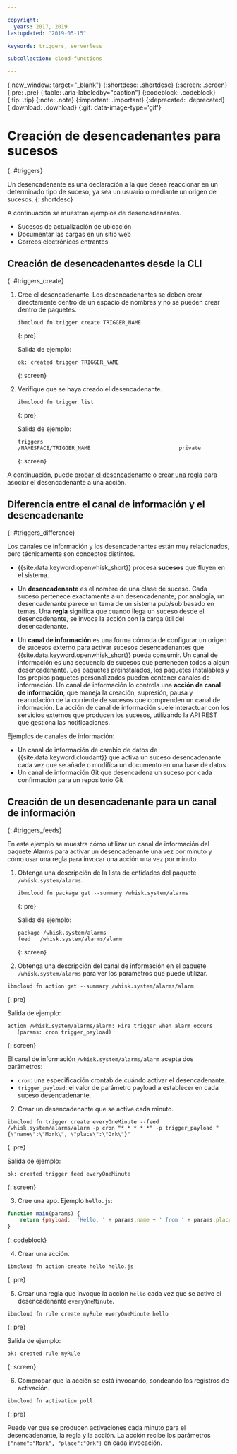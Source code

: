```yaml
---

copyright:
  years: 2017, 2019
lastupdated: "2019-05-15"

keywords: triggers, serverless

subcollection: cloud-functions

---
```


{:new_window: target="_blank"}
{:shortdesc: .shortdesc}
{:screen: .screen}
{:pre: .pre}
{:table: .aria-labeledby="caption"}
{:codeblock: .codeblock}
{:tip: .tip}
{:note: .note}
{:important: .important}
{:deprecated: .deprecated}
{:download: .download}
{:gif: data-image-type='gif'}


# Creación de desencadenantes para sucesos
{: #triggers}

Un desencadenante es una declaración a la que desea reaccionar en un determinado tipo de suceso, ya sea un usuario o mediante un origen de sucesos.
{: shortdesc}

A continuación se muestran ejemplos de desencadenantes.
- Sucesos de actualización de ubicación
- Documentar las cargas en un sitio web
- Correos electrónicos entrantes



## Creación de desencadenantes desde la CLI
{: #triggers_create}


1. Cree el desencadenante. Los desencadenantes se deben crear directamente dentro de un espacio de nombres y no se pueden crear dentro de paquetes.
    ```
    ibmcloud fn trigger create TRIGGER_NAME
    ```
    {: pre}

    Salida de ejemplo:
    ```
    ok: created trigger TRIGGER_NAME
    ```
    {: screen}

2. Verifique que se haya creado el desencadenante.
    ```
    ibmcloud fn trigger list
    ```
    {: pre}

    Salida de ejemplo:
    ```
    triggers
    /NAMESPACE/TRIGGER_NAME                            private
    ```
    {: screen}



A continuación, puede [probar el desencadenante](/docs/openwhisk?topic=cloud-functions-test#test_triggers) o [crear una regla](/docs/openwhisk?topic=cloud-functions-rules) para asociar el desencadenante a una acción.



## Diferencia entre el canal de información y el desencadenante
{: #triggers_difference}

Los canales de información y los desencadenantes están muy relacionados, pero técnicamente son conceptos distintos.

- {{site.data.keyword.openwhisk_short}} procesa **sucesos** que fluyen en el sistema.

- Un **desencadenante** es el nombre de una clase de suceso. Cada suceso pertenece exactamente a un desencadenante; por analogía, un desencadenante parece un tema de un sistema pub/sub basado en temas. Una **regla** significa que cuando llega un suceso desde el desencadenante, se invoca la acción con la carga útil del desencadenante.

- Un **canal de información** es una forma cómoda de configurar un origen de sucesos externo para activar sucesos desencadenantes que {{site.data.keyword.openwhisk_short}} pueda consumir. Un canal de información es una secuencia de sucesos que pertenecen todos a algún desencadenante. Los paquetes preinstalados, los paquetes instalables y los propios paquetes personalizados pueden contener canales de información.  Un canal de información lo controla una **acción de canal de información**, que maneja la creación, supresión, pausa y reanudación de la corriente de sucesos que comprenden un canal de información. La acción de canal de información suele interactuar con los servicios externos que producen los sucesos, utilizando la API REST que gestiona las notificaciones.

Ejemplos de canales de información:
- Un canal de información de cambio de datos de {{site.data.keyword.cloudant}} que activa un suceso desencadenante cada vez que se añade o modifica un documento en una base de datos
- Un canal de información Git que desencadena un suceso por cada confirmación para un repositorio Git



## Creación de un desencadenante para un canal de información
{: #triggers_feeds}

En este ejemplo se muestra cómo utilizar un canal de información del paquete Alarms para activar un desencadenante una vez por minuto y cómo usar una regla para invocar una acción una vez por minuto.

1. Obtenga una descripción de la lista de entidades del paquete `/whisk.system/alarms`.

    ```
    ibmcloud fn package get --summary /whisk.system/alarms
    ```
    {: pre}

    Salida de ejemplo:
    ```
    package /whisk.system/alarms
   feed   /whisk.system/alarms/alarm
    ```
    {: screen}
2. Obtenga una descripción del canal de información en el paquete `/whisk.system/alarms` para ver los parámetros que puede utilizar.

  ```
  ibmcloud fn action get --summary /whisk.system/alarms/alarm
  ```
  {: pre}

  Salida de ejemplo:
  ```
  action /whisk.system/alarms/alarm: Fire trigger when alarm occurs
     (params: cron trigger_payload)
  ```
  {: screen}

  El canal de información `/whisk.system/alarms/alarm` acepta dos parámetros:
  - `cron`: una especificación crontab de cuándo activar el desencadenante.
  - `trigger_payload`: el valor de parámetro payload a establecer en cada suceso desencadenante.

2. Crear un desencadenante que se active cada minuto.
  ```
  ibmcloud fn trigger create everyOneMinute --feed /whisk.system/alarms/alarm -p cron "* * * * *" -p trigger_payload "{\"name\":\"Mork\", \"place\":\"Ork\"}"
  ```
  {: pre}

  Salida de ejemplo:
  ```
  ok: created trigger feed everyOneMinute
  ```
  {: screen}

3. Cree una app. Ejemplo `hello.js`:
  ```javascript
  function main(params) {
      return {payload:  'Hello, ' + params.name + ' from ' + params.place};
  }
  ```
  {: codeblock}

4. Crear una acción.
  ```
  ibmcloud fn action create hello hello.js
  ```
  {: pre}

5. Crear una regla que invoque la acción `hello` cada vez que se active el desencadenante
`everyOneMinute`.
  ```
  ibmcloud fn rule create myRule everyOneMinute hello
  ```
  {: pre}

  Salida de ejemplo:
  ```
  ok: created rule myRule
  ```
  {: screen}

6. Comprobar que la acción se está invocando, sondeando los registros de activación.
  ```
  ibmcloud fn activation poll
  ```
  {: pre}

  Puede ver que se producen activaciones cada minuto para el desencadenante, la regla y la acción. La acción recibe los parámetros `{"name":"Mork", "place":"Ork"}` en cada invocación.


